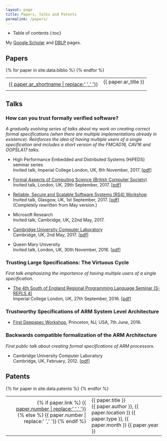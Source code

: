 ```yaml
---
layout: page
title: Papers, Talks and Patents
permalink: /papers/
---
```


* Table of contents
{:toc}

My [Google Scholar](http://scholar.google.co.uk/citations?hl=en&user=oT8RhJgAAAAJ)
and
[DBLP](http://dblp.uni-trier.de/pers/hd/r/Reid:Alastair_David)
pages.

## Papers

<table>
{% for paper in site.data.biblio %}
    <tr valign="top">
        <td align="right" class="bibtexnumber" style="padding: 10px;">
            <a class="papertitle" href="{{ site.baseurl }}/papers/{{ paper.ar_file }}">{{ paper.ar_shortname | replace:' ','&nbsp;'}}</a>
        </td>
        <td class="bibtexitem">
            {{ paper.ar_title }}
        </td>
    </tr>
{% endfor %}
</table>


## Talks

<h3>How can you trust formally verified software?</h3>

_A gradually evolving series of talks about my work on creating
correct formal specifications (when there are multiple implementations
already in existence).
Reinforces the idea of having multiple users of a single specification and
includes a short version of the FMCAD16, CAV16 and OOPSLA17 talks._

  - High Performance Embedded and Distributed Systems (HiPEDS) seminar series
    <br>
    Invited talk,
    Imperial College London, UK,
    6th November, 2017.
    [[pdf](/talks/trusting-verified-software-ICL-2017-11-06.pdf)]

  - [Formal Aspects of Computing Science (British Computer Society)](https://www.bcs.org/content/ConWebDoc/58298)
    <br>
    Invited talk,
    London, UK,
    29th September, 2017.
    [[pdf](/talks/trusting-verified-software-BCS-2017-09-29.pdf)]

  - [Reliable, Secure and Scalable Software Systems (RS4) Workshop](https://www.sicsa.ac.uk/events/reliable-secure-scalable-software-systems-rs4-workshop/)
    <br>
    Invited talk,
    Glasgow, UK,
    1st September, 2017.
    [[pdf](/talks/trusting-verified-software-GLA-2017-09-01.pdf)]
    <br>
    (Completely rewritten from May version.)

  - Microsoft Research
    <br>
    Invited talk,
    Cambridge, UK,
    22nd May, 2017.

  - [Cambridge University Computer Laboratory](http://talks.cam.ac.uk/talk/index/72325)
    <br>
    Cambridge, UK,
    2nd May, 2017.
    [[pdf](/talks/trusting-verified-software-CUCL-2017-05-02.pdf)]

  - Queen Mary University
    <br>
    Invited talk,
    London, UK,
    30th November, 2016.
    [[pdf](/talks/trustworthy-specs-QMU-2016-11-30.pdf)]

<h3>Trusting Large Specifications: The Virtuous Cycle</h3>

_First talk emphasizing the importance of having multiple users of a single
specification._

  - [The 4th South of England Regional Programming Language Seminar (S-REPLS 4)](http://srepls4.doc.ic.ac.uk/abstracts/reid/)
    <br>
    Imperial College London, UK,
    27th September, 2016.
    [[pdf](/talks/srepls4-trustworthy.pdf)]


<h3>Trustworthy Specifications of ARM System Level Architecture</h3>

  - [First Deepspec Workshop](https://deepspec.org/events/workshop2016/index.html),
    Princeton, NJ, USA,
    7th June, 2016.

<h3>Backwards compatible formalization of the ARM Architecture</h3>

_First public talk about creating formal specifications of ARM processors._

  - Cambridge University Computer Laboratory
    <br>
    Cambridge, UK,
    February, 2012.
    [[pdf](/talks/bottom-up-formalization-CUCL-2012-02.pdf)]


## Patents

<table>
{% for paper in site.data.patents %}
    <tr valign="top">
        <td align="right" class="bibtexnumber" style="padding: 10px;">
            {% if paper.link %}
                <a class="papertitle" href="{{ paper.link }}">{{ paper.number | replace:' ','&nbsp;'}}</a>
            {% else %}
                {{ paper.number | replace:' ','&nbsp;'}}
            {% endif %}
        </td>
        <td class="bibtexitem">
            {{ paper.title }}
            <br>
            {{ paper.author }},
            {{ paper.location }}
            {{ paper.type }},
            {{ paper.month }}
            {{ paper.year }}
        </td>
    </tr>
{% endfor %}
</table>

